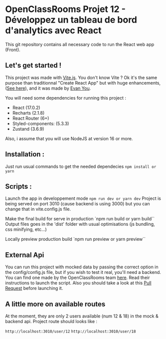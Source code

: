 # OpenClassRooms Projet 12 - Développez un tableau de bord d'analytics avec React

This git repository contains all necessary code to run the React web app (Front).

## Let's get started !

This project was made with [Vite.js](https://vitejs.dev/). You don't know Vite ? Ok it's the same purpose than traditionnal "Create React App" but with huge enhancements, ([See here](https://medium.com/codex/you-should-choose-vite-over-cra-for-react-apps-heres-why-47e2e7381d13)), and it was made by [Evan You](https://evanyou.me/).

You will need some dependencies for running this project :

-   React (17.0.2)
-   Recharts (2.1.8)
-   React Router (6+)
-   Styled-components: (5.3.3)
-   Zustand (3.6.9)

Also, i assume that you will use NodeJS at version 16 or more.

## Installation :

Just run usual commands to get the needed dependecies
`npm install or yarn`

## Scripts :

Launch the app in developpement mode
`npm run dev or yarn dev`
Project is being served on port 3010 (cause backend is using 3000) but you can change that in vite.config.js file.

Make the final build for serve in production
`npm run build or yarn build``
Output files goes in the 'dist' folder with usual optimisations (js bundling, css minifying, etc...)

Locally preview production build
`npm run preview or yarn preview``

## External Api

You can run this project with mocked data by passing the correct option in the config/config.js file, but if you wish to test it real, you'll need a backend.
You can find one made by the OpenClassRooms team [here](https://github.com/OpenClassrooms-Student-Center/P9-front-end-dashboard).
Read their instructions to launch the script.
Also you should take a look at this [Pull Request](https://github.com/OpenClassrooms-Student-Center/P9-front-end-dashboard/pull/11) before launching it.

## A little more on available routes

At the moment, they are only 2 users available (num 12 & 18) in the mock & backend api.
Project route should looks like :

`http://localhost:3010/user/12`
`http://localhost:3010/user/18`
